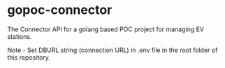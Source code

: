 # gopoc-connector
The Connector API for a golang based POC project for managing EV stations.


Note - Set DBURL string (connection URL) in .env file in the root folder of this repository.